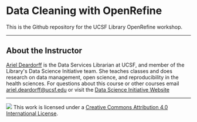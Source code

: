 # Data Cleaning with OpenRefine
This is the Github repository for the UCSF Library OpenRefine workshop.

----

## About the Instructor
[Ariel Deardorff](https://profiles.ucsf.edu/ariel.deardorff) is the Data Services Librarian at UCSF, and member of the Library's Data Science Initiative team. She teaches classes and does research on data management, open science, and reproducibility in the health sciences. For questions about this course or other courses email ariel.deardorff@ucsf.edu or visit the [Data Science Initiative Website](https://www.library.ucsf.edu/ask-an-expert/data-science/)

----

![](https://i.creativecommons.org/l/by/4.0/88x31.png) This work is licensed under a [Creative Commons Attribution 4.0 International License](https://creativecommons.org/licenses/by/4.0/).
